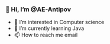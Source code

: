 ### 👋 Hi, I’m @AE-Antipov
- 👀 I’m interested in Computer science
- 🌱 I’m currently learning Java
- 📫 How to reach me email

